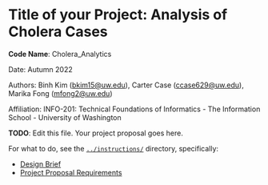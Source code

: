 # Title of your Project: **Analysis of Cholera Cases**
**Code Name**: Cholera_Analytics

Date: Autumn 2022

Authors: Binh Kim (bkim15@uw.edu), Carter Case (ccase629@uw.edu), Marika Fong (mfong2@uw.edu)

Affiliation: INFO-201: Technical Foundations of Informatics - The Information School - University of Washington



**TODO**: Edit this file. Your project proposal goes here.

For what to do, see the [`../instructions/`](../instructions/) directory, specifically:

* [Design Brief](../instructions/project-design-brief.pdf)
* [Project Proposal Requirements](../instructions/p01-proposal-requirements.md)
